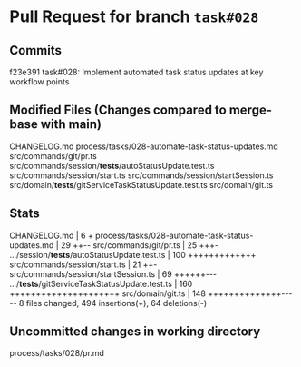# Pull Request for branch `task#028`

## Commits

f23e391 task#028: Implement automated task status updates at key workflow points

## Modified Files (Changes compared to merge-base with main)

CHANGELOG.md
process/tasks/028-automate-task-status-updates.md
src/commands/git/pr.ts
src/commands/session/**tests**/autoStatusUpdate.test.ts
src/commands/session/start.ts
src/commands/session/startSession.ts
src/domain/**tests**/gitServiceTaskStatusUpdate.test.ts
src/domain/git.ts

## Stats

CHANGELOG.md | 6 +
process/tasks/028-automate-task-status-updates.md | 29 ++--
src/commands/git/pr.ts | 25 +++-
.../session/**tests**/autoStatusUpdate.test.ts | 100 +++++++++++++
src/commands/session/start.ts | 21 ++-
src/commands/session/startSession.ts | 69 ++++++---
.../**tests**/gitServiceTaskStatusUpdate.test.ts | 160 +++++++++++++++++++++
src/domain/git.ts | 148 ++++++++++++++-----
8 files changed, 494 insertions(+), 64 deletions(-)

## Uncommitted changes in working directory

process/tasks/028/pr.md
